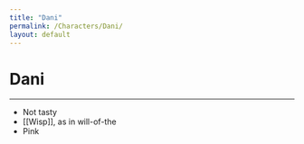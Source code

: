 ```yaml
---
title: "Dani"
permalink: /Characters/Dani/
layout: default
---
```

# Dani
---
- Not tasty
- [[Wisp]], as in will-of-the
- Pink 